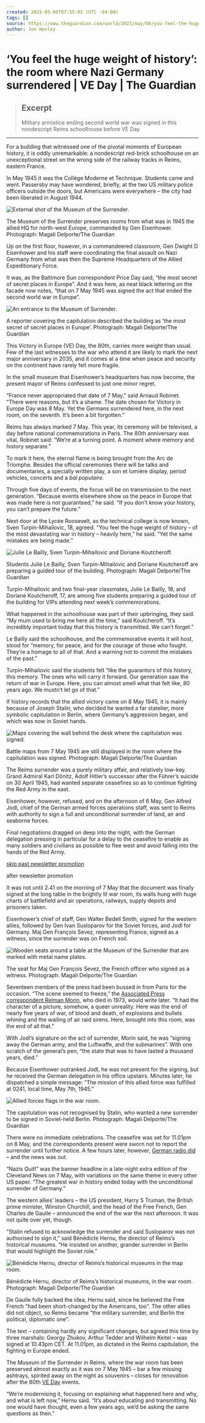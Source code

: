 ```yaml
---
created: 2025-05-06T07:55:02 (UTC -04:00)
tags: []
source: https://www.theguardian.com/world/2025/may/06/you-feel-the-huge-weight-of-history-the-room-where-nazi-germany-surrendered
author: Jon Henley
---
```


# ‘You feel the huge weight of history’: the room where Nazi Germany surrendered | VE Day | The Guardian

> ## Excerpt
> Military armistice ending second world war was signed in this nondescript Reims schoolhouse before VE Day

---
For a building that witnessed one of the pivotal moments of European history, it is oddly unremarkable: a nondescript red-brick schoolhouse on an unexceptional street on the wrong side of the railway tracks in Reims, eastern France.

In May 1945 it was the Collège Moderne et Technique. Students came and went. Passersby may have wondered, briefly, at the two US military police officers outside the doors, but Americans were everywhere – the city had been liberated in August 1944.

![External shot of the Museum of the Surrender.](https://i.guim.co.uk/img/media/a2d321408573dad431539031bbc634b5b7910de8/0_204_7087_4254/master/7087.jpg?width=445&dpr=1&s=none&crop=none)

The Museum of the Surrender preserves rooms from what was in 1945 the allied HQ for north-west Europe, commanded by Gen Eisenhower. Photograph: Magali Delporte/The Guardian

Up on the first floor, however, in a commandeered classroom, Gen Dwight D Eisenhower and his staff were coordinating the final assault on Nazi Germany from what was then the Supreme Headquarters of the Allied Expeditionary Force.

It was, as the Baltimore Sun correspondent Price Day said, “the most secret of secret places in Europe”. And it was here, as neat black lettering on the facade now notes, “that on 7 May 1945 was signed the act that ended the second world war in Europe”.

![An entrance to the Museum of Surrender.](https://i.guim.co.uk/img/media/bdaee3b0a16f0c2b5f3c67efd69bea2dc18f5c68/346_940_4572_5716/master/4572.jpg?width=445&dpr=1&s=none&crop=none)

A reporter covering the capitulation described the building as ‘the most secret of secret places in Europe’. Photograph: Magali Delporte/The Guardian

This Victory in Europe (VE) Day, the 80th, carries more weight than usual. Few of the last witnesses to the war who attend it are likely to mark the next major anniversary in 2035, and it comes at a time when peace and security on the continent have rarely felt more fragile.

In the small museum that Eisenhower’s headquarters has now become, the present mayor of Reims confessed to just one minor regret.

“France never appropriated that date of 7 May,” said Arnaud Robinet. “There were reasons, but it’s a shame. The date chosen for Victory in Europe Day was 8 May. Yet the Germans surrendered here, in the next room, on the seventh. It’s been a bit forgotten.”

Reims has always marked 7 May. This year, its ceremony will be televised, a day before national commemorations in Paris. The 80th anniversary was vital, Robinet said: “We’re at a turning point. A moment where memory and history separate.”

To mark it here, the eternal flame is being brought from the Arc de Triomphe. Besides the official ceremonies there will be talks and documentaries, a specially written play, a son et lumière display, period vehicles, concerts and a _bal populaire_.

Through five days of events, the focus will be on transmission to the next generation. “Because events elsewhere show us the peace in Europe that was made here is not guaranteed,” he said. “If you don’t know your history, you can’t prepare the future.”

Next door at the Lycée Roosevelt, as the technical college is now known, Sven Turpin-Mihailovic, 18, agreed. “You feel the huge weight of history – of the most devastating war in history – heavily here,” he said. “Yet the same mistakes are being made.”

![Julie Le Bailly, Sven Turpin-Mihailovic and Doriane Koutcheroff.](https://i.guim.co.uk/img/media/cc04efd512d1e7d84eb6696465c90e53f128ee78/960_292_5380_3360/master/5380.jpg?width=445&dpr=1&s=none&crop=none)

Students Julie Le Bailly, Sven Turpin-Mihailovic and Doriane Koutcheroff are preparing a guided tour of the building. Photograph: Magali Delporte/The Guardian

Turpin-Mihailovic and two final-year classmates, Julie Le Bailly, 18, and Doriane Koutcheroff, 17, are among five students preparing a guided tour of the building for VIPs attending next week’s commemorations.

What happened in the schoolhouse was part of their upbringing, they said. “My mum used to bring me here all the time,” said Koutcheroff. “It’s incredibly important today that this history is transmitted. We can’t forget.”

Le Bailly said the schoolhouse, and the commemorative events it will host, stood for “memory, for peace, and for the courage of those who fought. They’re a homage to all of that. And a warning not to commit the mistakes of the past.”

Turpin-Mihailovic said the students felt “like the guarantors of this history, this memory. The ones who will carry it forward. Our generation saw the return of war in Europe. Here, you can almost smell what that felt like, 80 years ago. We mustn’t let go of that.”

If history records that the allied victory came on 8 May 1945, it is mainly because of Joseph Stalin, who decided he wanted a far statelier, more symbolic capitulation in Berlin, where Germany’s aggression began, and which was now in Soviet hands.

![Maps covering the wall behind the desk where the capitulation was signed.](https://i.guim.co.uk/img/media/08a1fb9ac1d772c407c1ed63cc9d25db3f191a5c/363_457_6502_4842/master/6502.jpg?width=445&dpr=1&s=none&crop=none)

Battle maps from 7 May 1945 are still displayed in the room where the capitulation was signed. Photograph: Magali Delporte/The Guardian

The Reims surrender was a purely military affair, and relatively low-key. Grand Admiral Karl Dönitz, Adolf Hitler’s successor after the Führer’s suicide on 30 April 1945, had wanted separate ceasefires so as to continue fighting the Red Army in the east.

Eisenhower, however, refused, and on the afternoon of 6 May, Gen Alfred Jodl, chief of the German armed forces operations staff, was sent to Reims with authority to sign a full and unconditional surrender of land, air and seaborne forces.

Final negotiations dragged on deep into the night, with the German delegation pressing in particular for a delay to the ceasefire to enable as many soldiers and civilians as possible to flee west and avoid falling into the hands of the Red Army.

[skip past newsletter promotion](https://www.theguardian.com/world/2025/may/06/you-feel-the-huge-weight-of-history-the-room-where-nazi-germany-surrendered#EmailSignup-skip-link-23)

after newsletter promotion

It was not until 2.41 on the morning of 7 May that the document was finally signed at the long table in the brightly lit war room, its walls hung with huge charts of battlefield and air operations, railways, supply depots and prisoners taken.

Eisenhower’s chief of staff, Gen Walter Bedell Smith, signed for the western allies, followed by Gen Ivan Susloparov for the Soviet forces, and Jodl for Germany. Maj Gen François Sevez, representing France, signed as a witness, since the surrender was on French soil.

![Wooden seats around a table at the Museum of the Surrender that are marked with metal name plates.](https://i.guim.co.uk/img/media/f26d90dcbd136c4030daa0d26b7fe52fa44c1825/0_446_7087_4254/master/7087.jpg?width=445&dpr=1&s=none&crop=none)

The seat for Maj Gen François Sevez, the French officer who signed as a witness. Photograph: Magali Delporte/The Guardian

Seventeen members of the press had been bussed in from Paris for the occasion. “The scene seemed to freeze,” the [Associated Press correspondent Relman Morin](https://time.com/3843733/schoolhouse-at-rheims/), who died in 1973, would write later. “It had the character of a picture, somehow, a queer unreality. Here was the end of nearly five years of war, of blood and death, of explosions and bullets whining and the wailing of air raid sirens. Here, brought into this room, was the end of all that.”

With Jodl’s signature on the act of surrender, Morin said, he was “signing away the German army, and the Luftwaffe, and the submarines”. With one scratch of the general’s pen, “the state that was to have lasted a thousand years, died.”

Because Eisenhower outranked Jodl, he was not present for the signing, but he received the German delegation in his office upstairs. Minutes later, he dispatched a simple message: “The mission of this allied force was fulfilled at 0241, local time, May 7th, 1945.”

![Allied forces flags in the war room.](https://i.guim.co.uk/img/media/fdb3d8e11128d62ae83b6811af55e4908a4a5cca/0_530_7087_4254/master/7087.jpg?width=445&dpr=1&s=none&crop=none)

The capitulation was not recognised by Stalin, who wanted a new surrender to be signed in Soviet-held Berlin. Photograph: Magali Delporte/The Guardian

There were no immediate celebrations. The ceasefire was set for 11.01pm on 8 May, and the correspondents present were sworn not to report the surrender until further notice. A few hours later, however, [German radio did](https://niemanreports.org/the-fight-of-his-life/) – and the news was out.

“Nazis Quit!” was the banner headline in a late-night extra edition of the Cleveland News on 7 May, with variations on the same theme in every other US paper. “The greatest war in history ended today with the unconditional surrender of Germany.”

The western allies’ leaders – the US president, Harry S Truman, the British prime minister, Winston Churchill, and the head of the Free French, Gen Charles de Gaulle – announced the end of the war the next afternoon. It was not quite over yet, though.

“Stalin refused to acknowledge the surrender and said Susloparov was not authorised to sign it,” said Bénédicte Hernu, the director of Reims’s historical museums. “He insisted on another, grander surrender in Berlin that would highlight the Soviet role.”

![Bénédicte Hernu, director of Reims’s historical museums in the map room.](https://i.guim.co.uk/img/media/68898440e3a0a4857ab4437241dc6ab8a1bd636e/0_286_7087_4254/master/7087.jpg?width=445&dpr=1&s=none&crop=none)

Bénédicte Hernu, director of Reims’s historical museums, in the war room. Photograph: Magali Delporte/The Guardian

De Gaulle fully backed the idea, Hernu said, since he believed the Free French “had been short-changed by the Americans, too”. The other allies did not object, so Reims became “the military surrender, and Berlin the political, diplomatic one”.

The text – containing hardly any significant changes, but agreed this time by three marshals: Georgy Zhukov, Arthur Tedder and Wilhelm Keitel – was signed at 10.43pm CET. At 11.01pm, as dictated in the Reims capitulation, the fighting in Europe ended.

The Museum of the Surrender in Reims, where the war room has been preserved almost exactly as it was on 7 May 1945 – bar a few missing ashtrays, spirited away on the night as souvenirs – closes for renovation after the 80th [VE Day](https://www.theguardian.com/world/ve-day) events.

“We’re modernising it, focusing on explaining what happened here and why, and what is left now,” Hernu said. “It’s about educating and transmitting. No one would have thought, even a few years ago, we’d be asking the same questions as then.”
